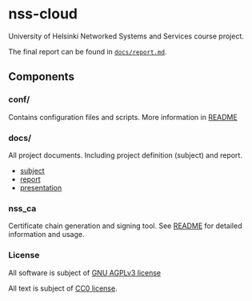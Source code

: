 # nss-cloud
University of Helsinki Networked Systems and Services course project.

The final report can be found in [`docs/report.md`](docs/report.md).

## Components

### conf/
Contains configuration files and scripts. More information in [README](conf/README.md)

### docs/
All project documents. Including project definition (subject) and report.
- [subject](docs/subject.md)
- [report](docs/report.md)
- [presentation](docs/presentation.md)

### nss_ca
Certificate chain generation and signing tool. See [README](nss_ca/README.md) for detailed information and usage.

### License
All software is subject of [GNU AGPLv3 license](LICENSE)

All text is subject of [CC0 license](https://creativecommons.org/share-your-work/public-domain/cc0/).
